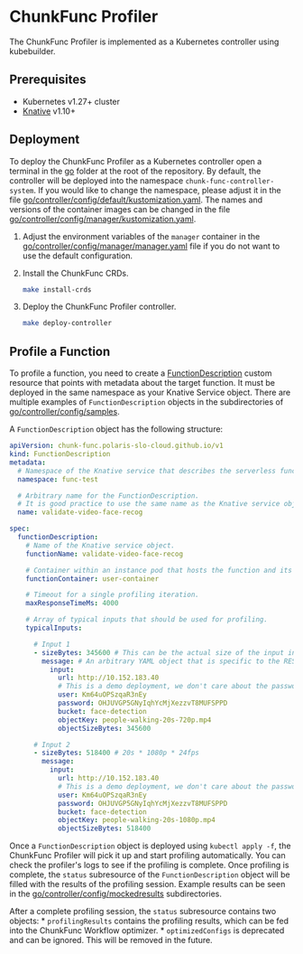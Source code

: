 # ChunkFunc Profiler

The ChunkFunc Profiler is implemented as a Kubernetes controller using kubebuilder.

## Prerequisites

* Kubernetes v1.27+ cluster
* [Knative](https://knative.dev) v1.10+



## Deployment

To deploy the ChunkFunc Profiler as a Kubernetes controller open a terminal in the [go](../go) folder at the root of the repository.
By default, the controller will be deployed into the namespace `chunk-func-controller-system`.
If you would like to change the namespace, please adjust it in the file [go/controller/config/default/kustomization.yaml](../go/controller/config/default/kustomization.yaml).
The names and versions of the container images can be changed in the file [go/controller/config/manager/kustomization.yaml](../go/controller/config/manager/kustomization.yaml).

1. Adjust the environment variables of the `manager` container in the [go/controller/config/manager/manager.yaml](../go/controller/config/manager/manager.yaml) file if you do not want to use the default configuration.

2. Install the ChunkFunc CRDs.

    ```sh
    make install-crds
    ```

3. Deploy the ChunkFunc Profiler controller.

    ```sh
    make deploy-controller
    ```


## Profile a Function

To profile a function, you need to create a [FunctionDescription](../go/controller/api/v1/functiondescription_types.go) custom resource that points with metadata about the target function.
It must be deployed in the same namespace as your Knative Service object.
There are multiple examples of `FunctionDescription` objects in the subdirectories of [go/controller/config/samples](../go/controller/config/samples).

A `FunctionDescription` object has the following structure:

```YAML
apiVersion: chunk-func.polaris-slo-cloud.github.io/v1
kind: FunctionDescription
metadata:
  # Namespace of the Knative service that describes the serverless function.
  namespace: func-test

  # Arbitrary name for the FunctionDescription.
  # It is good practice to use the same name as the Knative service object.
  name: validate-video-face-recog

spec:
  functionDescription:
    # Name of the Knative service object.
    functionName: validate-video-face-recog

    # Container within an instance pod that hosts the function and its REST interface.
    functionContainer: user-container

    # Timeout for a single profiling iteration.
    maxResponseTimeMs: 4000

    # Array of typical inputs that should be used for profiling.
    typicalInputs:

      # Input 1
      - sizeBytes: 345600 # This can be the actual size of the input in bytes or a fictional size that describes the input's complexity.
        message: # An arbitrary YAML object that is specific to the REST interface of the function being profiled.
          input:
            url: http://10.152.183.40
            # This is a demo deployment, we don't care about the password here.
            user: Km64uOPSzqaR3nEy
            password: OHJUVGP5GNyIqhYcMjXezzvT8MUFSPPD
            bucket: face-detection
            objectKey: people-walking-20s-720p.mp4
            objectSizeBytes: 345600

      # Input 2
      - sizeBytes: 518400 # 20s * 1080p * 24fps
        message:
          input:
            url: http://10.152.183.40
            # This is a demo deployment, we don't care about the password here.
            user: Km64uOPSzqaR3nEy
            password: OHJUVGP5GNyIqhYcMjXezzvT8MUFSPPD
            bucket: face-detection
            objectKey: people-walking-20s-1080p.mp4
            objectSizeBytes: 518400
```

Once a `FunctionDescription` object is deployed using `kubectl apply -f`, the ChunkFunc Profiler will pick it up and start profiling automatically.
You can check the profiler's logs to see if the profiling is complete.
Once profiling is complete, the `status` subresource of the `FunctionDescription` object will be filled with the results of the profiling session.
Example results can be seen in the [go/controller/config/mockedresults](../go/controller/config/mockedresults) subdirectories.

After a complete profiling session, the `status` subresource contains two objects:
    * `profilingResults` contains the profiling results, which can be fed into the ChunkFunc Workflow optimizer.
    * `optimizedConfigs` is deprecated and can be ignored. This will be removed in the future.

